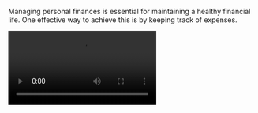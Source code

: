 Managing personal finances is essential for maintaining a healthy financial life. One effective way to achieve this is by keeping track of expenses.

<video src ="https://github.com/Subhashnee15/budget-tracker/assets/126400709/4328e8d2-0958-4d86-b6ae-fea479d07668"></video>


